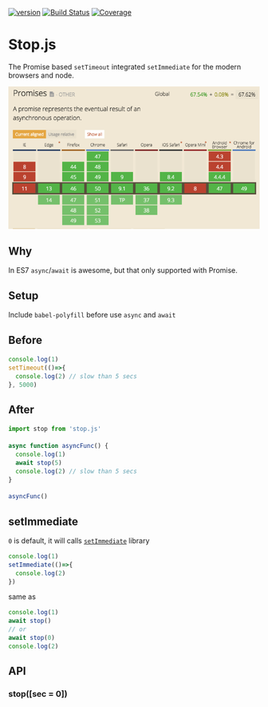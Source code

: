 [![version](https://img.shields.io/npm/v/stop.js.svg?label=version)](https://www.npmjs.org/package/stop.js) [![Build Status](https://img.shields.io/travis/rwu823/stop.js.svg?branch=master)](https://travis-ci.org/rwu823/stop.js/) [![Coverage](https://img.shields.io/coveralls/rwu823/stop.js.svg)](https://coveralls.io/github/rwu823/stop.js)

# Stop.js
The Promise based `setTimeout` integrated `setImmediate` for the modern browsers and node.

![](https://raw.githubusercontent.com/rwu823/stop.js/master/assets/supported-browsers.png)

## Why
In ES7 `async`/`await` is awesome, but that only supported with Promise.

## Setup
Include `babel-polyfill` before use `async` and `await`


## Before
```js
console.log(1)
setTimeout(()=>{
  console.log(2) // slow than 5 secs
}, 5000)
```

## After

```js
import stop from 'stop.js'

async function asyncFunc() {
  console.log(1)
  await stop(5)
  console.log(2) // slow than 5 secs
}

asyncFunc()
```

## setImmediate
`0` is default, it will calls [`setImmediate`](https://github.com/YuzuJS/setImmediate) library

```js
console.log(1)
setImmediate(()=>{
  console.log(2)
})

```

same as

```js
console.log(1)
await stop()
// or
await stop(0)
console.log(2)
```

## API

### stop([sec = 0])
